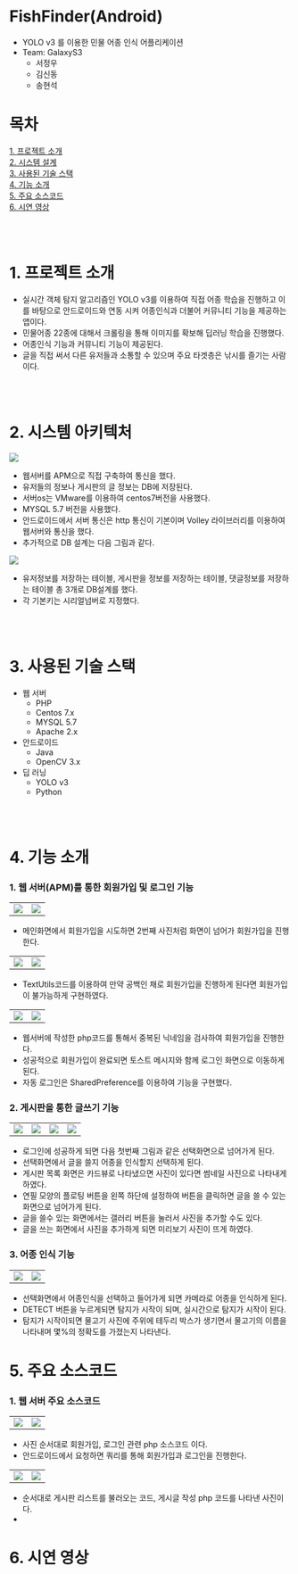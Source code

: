 # FishFinder(Android)
+ YOLO v3 를 이용한 민물 어종 인식 어플리케이션
+ Team: GalaxyS3
    + 서정우
    + 김신동
    + 송현석


# 목차
[1. 프로젝트 소개](#1-프로젝트-소개)<br>
[2. 시스템 설계](#2-시스템-아키텍처)<br>
[3. 사용된 기술 스택](#3-사용된-기술-스택)<br>
[4. 기능 소개](#4-기능-소개)<br>
[5. 주요 소스코드](#5-주요-소스코드)<br>
[6. 시연 영상](#6-시연-영상)<br>


<br>
<br>

# 1. 프로젝트 소개
+ 실시간 객체 탐지 알고리즘인 YOLO v3를 이용하여 직접 어종 학습을 진행하고 이를 바탕으로 안드로이드와 연동 시켜 어종인식과 더불어 커뮤니티 기능을 제공하는 앱이다.
+ 민물어종 22종에 대해서 크롤링을 통해 이미지를 확보해 딥러닝 학습을 진행했다.
+ 어종인식 기능과 커뮤니티 기능이 제공된다.
+ 글을 직접 써서 다른 유저들과 소통할 수 있으며 주요 타겟층은 낚시를 즐기는 사람이다.

<br>
<br>

# 2. 시스템 아키텍처
<img src=https://user-images.githubusercontent.com/59912150/172136165-f89866a2-2add-4f28-b1bb-2d66f7b48f7d.png>

+ 웹서버를 APM으로 직접 구축하여 통신을 했다.
+ 유저들의 정보나 게시판의 글 정보는 DB에 저장된다.
+ 서버os는 VMware를 이용하여 centos7버전을 사용했다.
+ MYSQL 5.7 버전을 사용했다.
+ 안드로이드에서 서버 통신은 http 통신이 기본이며 Volley 라이브러리를 이용하여 웹서버와 통신을 했다.
+ 추가적으로 DB 설계는 다음 그림과 같다.

<img src=https://user-images.githubusercontent.com/59912150/172136811-4fca1002-afef-491e-806a-47d1d2724b95.png>

+ 유저정보를 저장하는 테이블, 게시판을 정보를 저장하는 테이블, 댓글정보를 저장하는 테이블 총 3개로 DB설계를 했다.
+ 각 기본키는 시리얼넘버로 지정했다.

<br>
<br>

# 3. 사용된 기술 스택
+ 웹 서버
    + PHP
    + Centos 7.x
    + MYSQL 5.7
    + Apache 2.x
+ 안드로이드
    + Java
    + OpenCV 3.x
+ 딥 러닝
    + YOLO v3
    + Python

<br>
<br>

# 4. 기능 소개

### 1. 웹 서버(APM)를 통한 회원가입 및 로그인 기능 

<table>
<tr>
<td><img src=https://user-images.githubusercontent.com/59912150/178696806-3775cad0-1f5c-4a4a-8f04-9e8ea8699f15.png></td>
<td><img src=https://user-images.githubusercontent.com/59912150/178696925-0551b660-c7c8-4775-904f-0b8c3c2da1f9.png></td>
</tr>
</table>

+ 메인화면에서 회원가입을 시도하면 2번째 사진처럼 화면이 넘어가 회원가입을 진행한다.

<table>
<tr>
<td><img src=https://user-images.githubusercontent.com/59912150/178698423-b67d5218-4797-4589-85f1-ab7fe03c70f5.png></td>
<td><img src=https://user-images.githubusercontent.com/59912150/178698618-934a790d-a651-4146-bb58-001557e980d8.png></td>
</tr>
</table>

+ TextUtils코드를 이용하여 만약 공백인 채로 회원가입을 진행하게 된다면 회원가입이 불가능하게 구현하였다.
<table>
<tr>
<td><img src=https://user-images.githubusercontent.com/59912150/178699131-77963568-b6a8-4f4c-a81b-7bda6512b7f0.png></td>
<td><img src=https://user-images.githubusercontent.com/59912150/178699320-6aa41db3-5654-42ee-bfad-8a4e399c2f15.png></td>
</tr>
</table>

+ 웹서버에 작성한 php코드를 통해서 중복된 닉네임을 검사하여 회원가입을 진행한다.
+ 성공적으로 회원가입이 완료되면 토스트 메시지와 함께 로그인 화면으로 이동하게 된다.
+ 자동 로그인은 SharedPreference를 이용하여 기능을 구현했다.


### 2. 게시판을 통한 글쓰기 기능 

<table>
<tr>
<td><img src=https://user-images.githubusercontent.com/59912150/178699923-e7c2a632-83db-495f-952b-e37cd8eeaa05.png></td>
<td><img src=https://user-images.githubusercontent.com/59912150/178700175-451631c8-69a4-4f62-afae-14345609fe30.png></td>
<td><img src=https://user-images.githubusercontent.com/59912150/178700455-dc61452b-aba2-46b8-876f-4640f66fec91.png></td>
<td><img src=https://user-images.githubusercontent.com/59912150/178701220-8e9a7cd9-969c-418c-9f6e-6d70fc321d6f.png></td>
</tr>
</table>

+ 로그인에 성공하게 되면 다음  첫번째 그림과 같은 선택화면으로 넘어가게 된다.
+ 선택화면에서 글을 쓸지 어종을 인식할지 선택하게 된다.
+ 게시판 목록 화면은 카드뷰로 나타냈으면 사진이 있다면 썸네일 사진으로 나타내게 하였다.
+ 연필 모양의 플로팅 버튼을 왼쪽 하단에 설정하여 버튼을 클릭하면 글을 쓸 수 있는 화면으로 넘어가게 된다.
+ 글을 쓸수 있는 화면에서는 갤러리 버튼을 눌러서 사진을 추가할 수도 있다.
+ 글을 쓰는 화면에서 사진을 추가하게 되면 미리보기 사진이 뜨게 하였다.

### 3. 어종 인식 기능

<table>
<tr>
<td><img src=https://user-images.githubusercontent.com/59912150/178699923-e7c2a632-83db-495f-952b-e37cd8eeaa05.png></td>
<td><img src=https://user-images.githubusercontent.com/59912150/178701613-ddadd835-44c5-4ab7-a830-56291bb0eb05.png></td>
</tr>
</table>

+ 선택화면에서 어종인식을 선택하고 들어가게 되면 카메라로 어종을 인식하게 된다.
+ DETECT 버튼을 누르게되면 탐지가 시작이 되며, 실시간으로 탐지가 시작이 된다.
+ 탐지가 시작이되면 물고기 사진에 주위에 테두리 박스가 생기면서 물고기의 이름을 나타내며 몇%의 정확도를 가졌는지 나타낸다.


# 5. 주요 소스코드
### 1. 웹 서버 주요 소스코드

<table>
<tr>
<td><img src=https://user-images.githubusercontent.com/59912150/178706759-703edea7-4503-43d7-8bfc-f07deace6a5d.png></td>
<td><img src=https://user-images.githubusercontent.com/59912150/178706767-175aba05-ea54-4468-9497-cdd5a0ca5a31.png></td>
</tr>
</table>

+ 사진 순서대로 회원가입, 로그인 관련 php 소스코드 이다.
+ 안드로이드에서 요청하면 쿼리를 통해 회원가입과 로그인을 진행한다.

<table>
<tr>
<td><img src=https://user-images.githubusercontent.com/59912150/178707136-37374c52-9f6b-4134-b1da-d7f578952966.png></td>
<td><img src=https://user-images.githubusercontent.com/59912150/178707149-2fa12b76-c7f7-4292-9627-21453fb3f24e.png></td>
</tr>
</table>

+ 순서대로 게시판 리스트를 불러오는 코드, 게시글 작성 php 코드를 나타낸 사진이다.
+ 


# 6. 시연 영상
